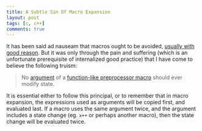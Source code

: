 ```yaml
---
title: A Subtle Sin Of Macro Expansion
layout: post
tags: [c, c++]
comments: true
---
```


It has been said ad nauseam that macros ought to be avoided, [usually with good reason](http://stackoverflow.com/questions/14041453/why-are-preprocessor-macros-evil-and-what-are-the-alternatives). But it was only through the pain and suffering (which is an unfortunate prerequisite of internalized good practice) that I have come to believe the following truism:

> No [argument](https://gcc.gnu.org/onlinedocs/cpp/Macro-Arguments.html) of a [function-like preprocessor macro](https://gcc.gnu.org/onlinedocs/cpp/Function-like-Macros.html) should ever modify state.

It is essential either to follow this principal, or to remember that in macro expansion, the expressions used as arguments will be copied first, and evaluated last. If a macro uses the same argument twice, and the argument includes a state change (eg. `x++` or perhaps another macro), then the state change will be evaluated twice.
